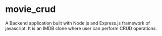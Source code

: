 # movie_crud
A Backend application built with Node.js and Express.js framework of javascript. 
It is an IMDB clone where user can perform CRUD operations.
